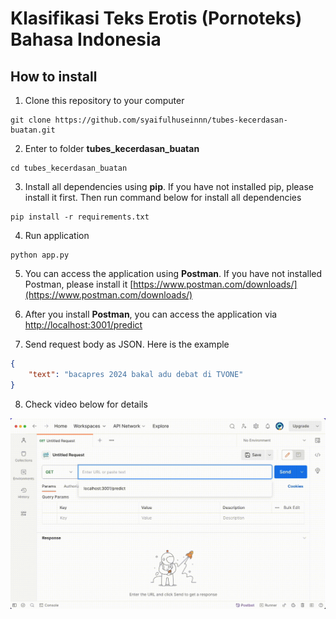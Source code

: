 # Klasifikasi Teks Erotis (Pornoteks) Bahasa Indonesia

## How to install

1. Clone this repository to your computer

```shell
git clone https://github.com/syaifulhuseinnn/tubes-kecerdasan-buatan.git
```

2. Enter to folder **tubes_kecerdasan_buatan**

```shell
cd tubes_kecerdasan_buatan
```

3. Install all dependencies using **pip**. If you have not installed pip, please install it first. Then run command below for install all dependencies

```shell
pip install -r requirements.txt
```

4. Run application

```shell
python app.py
```

5. You can access the application using **Postman**. If you have not installed Postman, please install it [https://www.postman.com/downloads/](https://www.postman.com/downloads/)

6. After you install **Postman**, you can access the application via [http://localhost:3001/predict](http://localhost:3001/predict)

7. Send request body as JSON. Here is the example

```json
{
    "text": "bacapres 2024 bakal adu debat di TVONE"
}
```

8. Check video below for details

!["tutorial"](tutorial.gif)